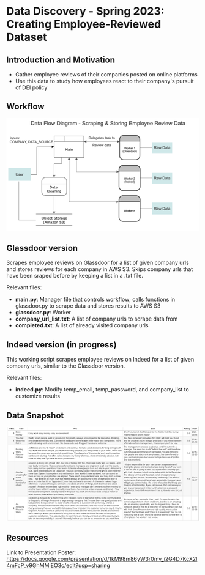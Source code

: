# Data Discovery - Spring 2023: Creating Employee-Reviewed Dataset
## Introduction and Motivation
- Gather employee reviews of their companies posted on online platforms
- Use this data to study how employees react to their company's pursuit of DEI policy

## Workflow
![workflow](thumbnail/workflow.png)

## Glassdoor version
Scrapes employee reviews on Glassdoor for a list of given company urls and stores reviews for each company in AWS S3. 
Skips company urls that have been sraped before by keeping a list in a .txt file.

Relevant files:
- **main.py**: Manager file that controls workflow; calls functions in glassdoor.py to scrape data and stores results to AWS S3
- **glassdoor.py**: Worker
- **company_url_list.txt**: A list of company urls to scrape data from
- **completed.txt**: A list of already visited company urls

## Indeed version (in progress)
This working script scrapes employee reviews on Indeed for a list of given company urls, similar to the Glassdoor version.

Relevant files:
- **indeed.py**: Modify temp_email, temp_password, and company_list to customize results

## Data Snapshot
![data](thumbnail/data.png)

## Resources
Link to Presentation Poster: https://docs.google.com/presentation/d/1kM98m86yW3r0mv_i2G4D7KcX2l4mFcP_v9GhMMIEO3c/edit?usp=sharing
